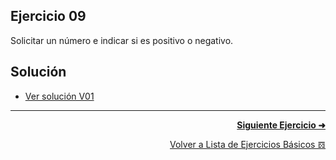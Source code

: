 ## Ejercicio 09
Solicitar un número e indicar si es positivo o negativo.

## Solución
* [Ver solución V01](https://github.com/enriqueabsurdum/TIDS02/blob/master/src/ejercicios/basicos/E009/V01/EB009_V01.java)

***
<div align="right">

[**Siguiente Ejercicio ➜**](https://github.com/enriqueabsurdum/TIDS02/blob/master/src/ejercicios/basicos/E010/EB010.md)
</div>  

<div align="right">

[Volver a Lista de Ejercicios Básicos 𝌖](https://github.com/enriqueabsurdum/TIDS02/blob/master/src/ejercicios/basicos/ejercicios-basicos.md)
</div> 
